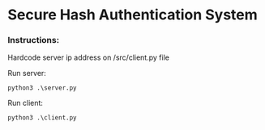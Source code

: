 # **Secure Hash Authentication System**

### **Instructions:**

Hardcode server ip address on /src/client.py file

Run server:
```python3
python3 .\server.py
```
Run client:
```python3
python3 .\client.py
```
